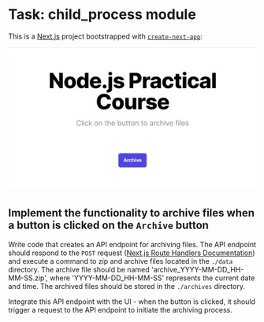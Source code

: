 # Task: **child_process** module
This is a [Next.js](https://nextjs.org/) project bootstrapped with [`create-next-app`](https://github.com/vercel/next.js/tree/canary/packages/create-next-app):

![](./images/example.jpg)
## Implement the functionality to archive files when a button is clicked on the `Archive` button

Write code that creates an API endpoint for archiving files. The API endpoint should respond to the `POST` request ([Next.js Route Handlers Documentation](https://nextjs.org/docs/app/building-your-application/routing/route-handlers)) and execute a command to zip and archive files located in the `./data` directory. The archive file should be named 'archive_YYYY-MM-DD_HH-MM-SS.zip', where 'YYYY-MM-DD_HH-MM-SS' represents the current date and time. The archived files should be stored in the `./archives` directory.

Integrate this API endpoint with the UI - when the button is clicked, it should trigger a request to the API endpoint to initiate the archiving process.
